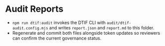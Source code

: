 # Audit Reports

- `npm run dtif:audit` invokes the DTIF CLI with `audit/dtif-audit.config.mjs` and writes `report.json` and `report.md` to this folder.
- Regenerate and commit both files alongside token updates so reviewers can confirm the current governance status.
